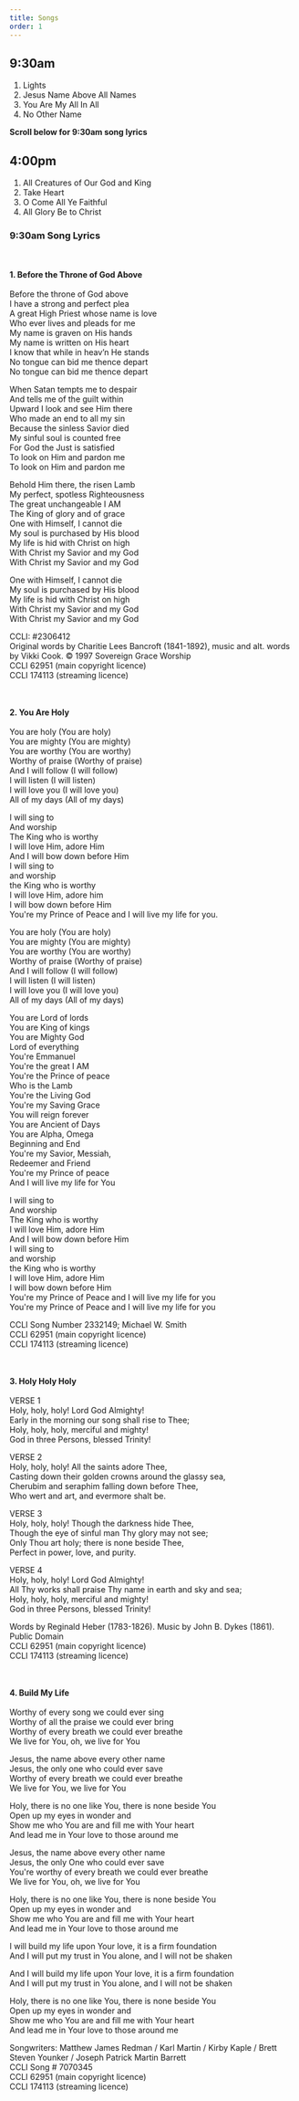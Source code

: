 ```yaml
---
title: Songs
order: 1
---
```


## 9:30am
1. Lights
2. Jesus Name Above All Names
3. You Are My All In All
4. No Other Name

**Scroll below for 9:30am song lyrics**

## 4:00pm
1. All Creatures of Our God and King
2. Take Heart
3. O Come All Ye Faithful
4. All Glory Be to Christ



### 9:30am Song Lyrics
<br><br>**1. Before the Throne of God Above**<br><br>
Before the throne of God above  
I have a strong and perfect plea  
A great High Priest whose name is love  
Who ever lives and pleads for me  
My name is graven on His hands  
My name is written on His heart  
I know that while in heav’n He stands  
No tongue can bid me thence depart  
No tongue can bid me thence depart  

When Satan tempts me to despair  
And tells me of the guilt within  
Upward I look and see Him there  
Who made an end to all my sin  
Because the sinless Savior died  
My sinful soul is counted free  
For God the Just is satisfied  
To look on Him and pardon me  
To look on Him and pardon me  

Behold Him there, the risen Lamb  
My perfect, spotless Righteousness  
The great unchangeable I AM  
The King of glory and of grace  
One with Himself, I cannot die  
My soul is purchased by His blood  
My life is hid with Christ on high  
With Christ my Savior and my God  
With Christ my Savior and my God  

One with Himself, I cannot die  
My soul is purchased by His blood  
My life is hid with Christ on high  
With Christ my Savior and my God  
With Christ my Savior and my God  

CCLI: #2306412  
Original words by Charitie Lees Bancroft (1841-1892), music and alt. words by Vikki Cook.   © 1997 Sovereign Grace Worship  
CCLI 62951 (main copyright licence)  
CCLI 174113 (streaming licence)  


<br><br>**2. You Are Holy**<br><br>
You are holy (You are holy)  
You are mighty (You are mighty)  
You are worthy (You are worthy)  
Worthy of praise (Worthy of praise)  
And I will follow (I will follow)  
I will listen (I will listen)  
I will love you (I will love you)  
All of my days (All of my days)  

I will sing to  
And worship  
The King who is worthy  
I will love Him, adore Him  
And I will bow down before Him  
I will sing to  
and worship  
the King who is worthy  
I will love Him, adore him  
I will bow down before Him  
You're my Prince of Peace and I will live my life for you.  

You are holy (You are holy)  
You are mighty (You are mighty)    
You are worthy (You are worthy)  
Worthy of praise (Worthy of praise)  
And I will follow (I will follow)  
I will listen (I will listen)  
I will love you (I will love you)  
All of my days (All of my days)  

You are Lord of lords  
You are King of kings  
You are Mighty God  
Lord of everything  
You're Emmanuel  
You're the great I AM  
You're the Prince of peace  
Who is the Lamb  
You're the Living God  
You're my Saving Grace  
You will reign forever  
You are Ancient of Days  
You are Alpha, Omega  
Beginning and End  
You're my Savior, Messiah,  
Redeemer and Friend  
You're my Prince of peace  
And I will live my life for You  

I will sing to  
And worship  
The King who is worthy  
I will love Him, adore Him  
And I will bow down before Him  
I will sing to  
and worship  
the King who is worthy  
I will love Him, adore Him  
I will bow down before Him  
You're my Prince of Peace and I will live my life for you  
You're my Prince of Peace and I will live my life for you  

CCLI Song Number 2332149; Michael W. Smith  
CCLI 62951 (main copyright licence)  
CCLI 174113 (streaming licence)  

 
<br><br>**3. Holy Holy Holy**<br><br>
VERSE 1  
Holy, holy, holy! Lord God Almighty!  
Early in the morning our song shall rise to Thee;  
Holy, holy, holy, merciful and mighty!  
God in three Persons, blessed Trinity!  

VERSE 2  
Holy, holy, holy! All the saints adore Thee,  
Casting down their golden crowns around the glassy sea,  
Cherubim and seraphim falling down before Thee,  
Who wert and art, and evermore shalt be.  

VERSE 3  
 Holy, holy, holy! Though the darkness hide Thee,  
Though the eye of sinful man Thy glory may not see;  
Only Thou art holy; there is none beside Thee,  
Perfect in power, love, and purity.  

VERSE 4  
Holy, holy, holy! Lord God Almighty!  
All Thy works shall praise Thy name in earth and sky and sea;  
Holy, holy, holy, merciful and mighty!  
God in three Persons, blessed Trinity!  

Words by Reginald Heber (1783-1826). Music by John B. Dykes (1861). Public Domain  
CCLI 62951 (main copyright licence)  
CCLI 174113 (streaming licence)  


<br><br> **4. Build My Life** <br><br>
Worthy of every song we could ever sing  
Worthy of all the praise we could ever bring  
Worthy of every breath we could ever breathe  
We live for You, oh, we live for You  

Jesus, the name above every other name  
Jesus, the only one who could ever save  
Worthy of every breath we could ever breathe  
We live for You, we live for You  

Holy, there is no one like You, there is none beside You  
Open up my eyes in wonder and  
Show me who You are and fill me with Your heart  
And lead me in Your love to those around me  

Jesus, the name above every other name  
Jesus, the only One who could ever save  
You're worthy of every breath we could ever breathe  
We live for You, oh, we live for You  

Holy, there is no one like You, there is none beside You  
Open up my eyes in wonder and  
Show me who You are and fill me with Your heart  
And lead me in Your love to those around me  

I will build my life upon Your love, it is a firm foundation  
And I will put my trust in You alone, and I will not be shaken  

And I will build my life upon Your love, it is a firm foundation  
And I will put my trust in You alone, and I will not be shaken  

Holy, there is no one like You, there is none beside You  
Open up my eyes in wonder and  
Show me who You are and fill me with Your heart  
And lead me in Your love to those around me  


Songwriters: Matthew James Redman / Karl Martin / Kirby Kaple / Brett Steven Younker / Joseph Patrick Martin Barrett  
CCLI Song # 7070345  
CCLI 62951 (main copyright licence)  
CCLI 174113 (streaming licence)  







